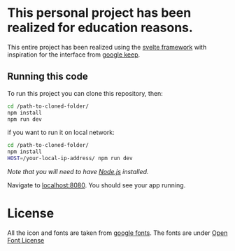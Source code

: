 # This personal project has been realized for education reasons.
This entire project has been realized using the [svelte framework](https://svelte.dev/) with inspiration for the interface from [google keep](https://keep.google.com/).

## Running this code
To run this project you can clone this repository, then:

```bash
cd /path-to-cloned-folder/
npm install
npm run dev
```

if you want to run it on local network:
```bash
cd /path-to-cloned-folder/
npm install
HOST=/your-local-ip-address/ npm run dev
```

*Note that you will need to have [Node.js](https://nodejs.org) installed.*

Navigate to [localhost:8080](http://localhost:8080). You should see your app running.

# License
All the icon and fonts are taken from [google fonts](https://fonts.google.com/). The fonts are under [Open Font License](https://scripts.sil.org/cms/scripts/page.php?site_id=nrsi&id=OFL)
